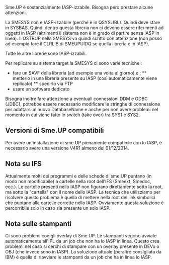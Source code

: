 Sme.UP è sostanzialmente IASP-izzabile. Bisogna però prestare alcune attenzioni.

La SMESYS non è IASP-izzabile (perché è in QSYSLIBL). Quindi deve stare in SYSBAS.
Quindi dentro questa libreria non ci devono essere riferimenti ad oggetti in IASP (altrimenti il sistema non è in grado di partire senza IASP in linea).
Il QSTRUP nella SMESYS va quindi scritto con attenzione (non posso ad esempio fare il CLRLIB di SMEUPUIDQ se quella libreria è in IASP).

Tutte le altre librerie sono IASP-izzabili.

Per replicare su sistema target la SMESYS ci sono varie tecniche : 
* fare un SAVF della libreria (ad esempio una volta al giorno) e : 
** metterlo in una libreria presente su IASP (così automaticamente viene replicato)
** spedirlo via FTP
* usare un software dedicato

Bisogna inoltre fare attenzione a eventuali connessioni DDM e ODBC (JDBC), potrebbe essere necessario modificare le stringhe di connessione per adattarsi al nuovo DatabaseName e anche per non avere problemi nel momento in cui viene fatto lo switch (take over) tra SYS1 e SYS2.

## Versioni di Sme.UP compatibili
Per avere un'installazione di sme.UP pienamente compatibile con lo IASP, è necessario avere una versione V4R1 almeno del 01/12/2014.

## Nota su IFS
Attualmente molti dei programmi e delle schede di sme.UP puntano (in modo non modificabile) a cartelle nella root dell'IFS (Smeext, Smedoc, ecc.). Le cartelle presenti nello IASP non figurano direttamente sotto la root, ma sotto la "cartella" con il nome dello IASP.
La tecnica che utilizziamo per risolvere questo problema è quella di mettere nella root dei link simbolici che puntano alla cartelle corrette nello IASP.
Ovviamente questa soluzione è percorribile solo in caso sia presente un solo IASP.

## Nota sulle stampanti
Ci sono problemi con gli overlay di Sme.UP. Le stampanti vegono avviate automaticamente all'IPL da un job che non ha lo IASP in linea. Questo crea problemi nel caso si cerchi di stampare con un overlay presente in DEVo o OBJ (che invece sono in IASP).
La soluzione attuale (peraltro consigliata da IBM) è quella di riavviare le stampanti da un job che ha in linea lo IASP.
